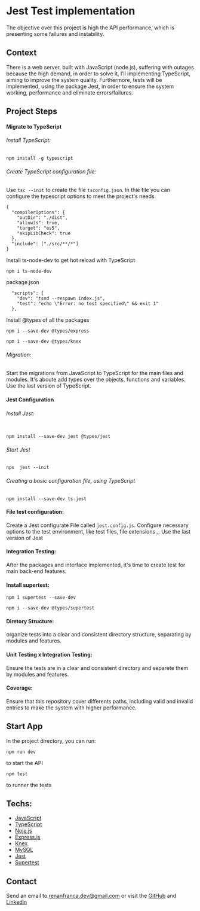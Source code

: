 # Jest Test implementation

The objective over this project is high the API performance, which is presenting some failures and instability.

## Context

There is a web server, built with JavaScript (node.js), suffering with outages because the high demand, in order to solve it, I’ll implementing TypeScript, aiming to improve the system quality. Furthermore, tests will be implemented, using the package Jest, in order to ensure the system working, performance and eliminate errors/failures.

## Project Steps

#### Migrate to TypeScript

###### Install TypeScript:

```
npm install -g typescript
```

###### Create TypeScript configuration file:

Use `tsc --init` to create the file `tsconfig.json`. In thie file you can configure the typescript options to meet the project's needs

```
{
  "compilerOptions": {
    "outDir": "./dist",
    "allowJs": true,
    "target": "es5",
    "skipLibCheck": true
  },
  "include": ["./src/**/*"]
}
```

Install ts-node-dev to get hot reload with TypeScript

```
npm i ts-node-dev
```

package.json

```
  "scripts": {
    "dev": "tsnd --respawn index.js",
    "test": "echo \"Error: no test specified\" && exit 1"
  },
```

Install @types of all the packages

```
npm i --save-dev @types/express
```

```
npm i --save-dev @types/knex
```

###### Migration:

Start the migrations from JavaScript to TypeScript for the main files and modules. It's aboute add types over the objects, functions and variables.
Use the last version of TypeScript.

#### Jest Configuration

###### Install Jest:

```

npm install --save-dev jest @types/jest

```

###### Start Jest

```
npx  jest --init
```

###### Creating a basic configuration file, using TypeScript

```
npm install --save-dev ts-jest
```

#### File test configuration:

Create a Jest configurate File called `jest.config.js`. Configure necessary options to the test environment, like test files, file extensions...
Use the last version of Jest

#### Integration Testing:

After the packages and interface implemented, it's time to create test for main back-end features.

#### Install supertest:

```
npm i supertest --save-dev
```

```
npm i --save-dev @types/supertest
```

#### Diretory Structure:

organize tests into a clear and consistent directory structure, separating by modules and features.

#### Unit Testing x Integration Testing:

Ensure the tests are in a clear and consistent directory and separete them by modules and features.

#### Coverage:

Ensure that this repository cover differents paths, including valid and invalid entries to make the system with higher performance.

## Start App

In the project directory, you can run:

```
npm run dev
```

to start the API

```
npm test
```

to runner the tests

## Techs:

- [JavaScript](https://developer.mozilla.org/pt-BR/docs/Web/JavaScript)
- [TypeScript](https://www.typescriptlang.org/)
- [Noje.js](https://nodejs.org/en)
- [Express.js](https://expressjs.com/pt-br/)
- [Knex](https://knexjs.org/guide/query-builder.html#knex)
- [MySQL](https://www.mysql.com/)
- [Jest](https://jestjs.io/pt-BR/docs/getting-started)
- [Supertest](https://www.npmjs.com/package/supertest)

## Contact

Send an email to renanfranca.dev@gmail.com or visit the [GitHub](https://github.com/RenanFrancaDev) and [Linkedin](https://www.linkedin.com/in/renan-franca/)

```

```
